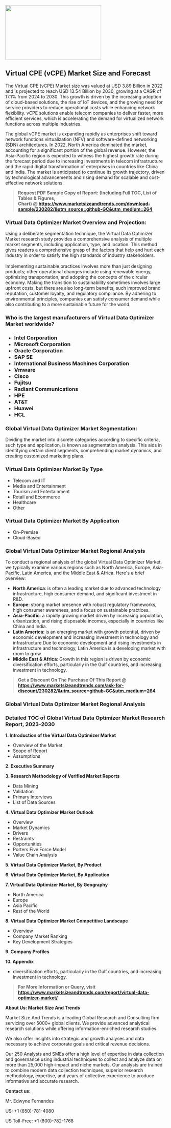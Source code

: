 <p><img class="alignnone size-medium wp-image-20088" src="https://ffe5etoiles.com/wp-content/uploads/2024/12/MST1-300x171.png" alt="" width="300" height="171" /></p><h2>Virtual CPE (vCPE) Market Size and Forecast</h2><p>The Virtual CPE (vCPE) Market size was valued at USD 3.89 Billion in 2022 and is projected to reach USD 13.54 Billion by 2030, growing at a CAGR of 17.1% from 2024 to 2030. This growth is driven by the increasing adoption of cloud-based solutions, the rise of IoT devices, and the growing need for service providers to reduce operational costs while enhancing network flexibility. vCPE solutions enable telecom companies to deliver faster, more efficient services, which is accelerating the demand for virtualized network functions across multiple industries.</p><p>The global vCPE market is expanding rapidly as enterprises shift toward network functions virtualization (NFV) and software-defined networking (SDN) architectures. In 2022, North America dominated the market, accounting for a significant portion of the global revenue. However, the Asia-Pacific region is expected to witness the highest growth rate during the forecast period due to increasing investments in telecom infrastructure and the rapid digital transformation of enterprises in countries like China and India. The market is anticipated to continue its growth trajectory, driven by technological advancements and rising demand for scalable and cost-effective network solutions.</p></p><blockquote id="" class=""><strong>Request PDF Sample Copy of Report: (Including Full TOC, List of Tables &amp; Figures, Chart)&nbsp;@&nbsp;<strong><a href="https://www.marketsizeandtrends.com/download-sample/230282/&utm_source=github-GC&utm_medium=264" target="_blank">https://www.marketsizeandtrends.com/download-sample/230282/&utm_source=github-GC&utm_medium=264</a></strong></strong></blockquote><h3 id="" class="">Virtual Data Optimizer Market&nbsp;Overview and Projection:</h3><p id="" class="">Using a deliberate segmentation technique, the Virtual Data Optimizer Market research study provides a comprehensive analysis of multiple market segments, including application, type, and location. This method gives readers a comprehensive grasp of the factors that help and hurt each industry in order to satisfy the high standards of industry stakeholders. <br /> <br />Implementing sustainable practices involves more than just designing products; other operational changes include using renewable energy, optimizing transportation, and adopting the concepts of the circular economy. Making the transition to sustainability sometimes involves large upfront costs, but there are also long-term benefits, such improved brand reputation, customer loyalty, and regulatory compliance. By adhering to environmental principles, companies can satisfy consumer demand while also contributing to a more sustainable future for the world.</p><h3 id="" class="">Who is the largest manufacturers of&nbsp;Virtual Data Optimizer Market worldwide?</h3><h3 class=""><p><ul><li>Intel Corporation </li><li> Microsoft Corporation </li><li> Oracle Corporation </li><li> SAP SE </li><li> International Business Machines Corporation </li><li> Vmware </li><li> Cisco </li><li> Fujitsu </li><li> Radiant Communications </li><li> HPE </li><li> AT&T </li><li> Huawei </li><li> HCL</li></ul></p></h3><h3 id="" class="">Global&nbsp;Virtual Data Optimizer Market Segmentation:</h3><p id="" class="">Dividing the market into discrete categories according to specific criteria, such type and application, is known as segmentation analysis. This aids in identifying certain client segments, comprehending market dynamics, and creating customized marketing plans.</p><h3 id="" class="">Virtual Data Optimizer Market&nbsp;By Type</h3><p><p><ul><li>Telecom and IT</li><li> Media and Entertainment</li><li> Tourism and Entertainment</li><li> Retail and Ecommerce</li><li> Healthcare</li><li> Other</p></li></ul></p></p><h3 id="" class="">Virtual Data Optimizer Market&nbsp;By Application</h3><p class=""><p><ul><li>On-Premise</li><li> Cloud-Based</li></ul></p></p><h3 id="" class="">Global Virtual Data Optimizer Market Regional Analysis</h3><p id="" class="">To conduct a regional analysis of the global Virtual Data Optimizer Market, we typically examine various regions such as North America, Europe, Asia-Pacific, Latin America, and the Middle East &amp; Africa. Here's a brief overview:</p><ul><li><strong>North America</strong>: is often a leading market due to advanced technology infrastructure, high consumer demand, and significant investment in R&amp;D.</li><li><strong>Europe</strong>: strong market presence with robust regulatory frameworks, high consumer awareness, and a focus on sustainable practices.</li><li><strong>Asia-Pacific</strong>: a rapidly growing market driven by increasing population, urbanization, and rising disposable incomes, especially in countries like China and India.</li><li><strong>Latin America</strong>: is an emerging market with growth potential, driven by economic development and increasing investment in technology and infrastructure.Due to economic development and rising investments in infrastructure and technology, Latin America is a developing market with room to grow.</li><li><strong>Middle East &amp; Africa</strong>: Growth in this region is driven by economic diversification efforts, particularly in the Gulf countries, and increasing investment in technology.</li></ul><blockquote id="" class=""><strong>Get a Discount On The Purchase Of This Report @ <strong><a href="https://www.marketsizeandtrends.com/ask-for-discount/230282/&utm_source=github-GC&utm_medium=264" target="_blank">https://www.marketsizeandtrends.com/ask-for-discount/230282/&utm_source=github-GC&utm_medium=264</a></strong></strong></blockquote><h3 id="" class="">Global Virtual Data Optimizer Market Regional Analysis</h3><h3 id="" class="">Detailed TOC of Global Virtual Data Optimizer Market Research Report, 2023-2030</h3><p id="" class=""><strong>1. Introduction of the Virtual Data Optimizer Market</strong></p><ul><li>Overview of the Market</li><li>Scope of Report</li><li>Assumptions</li></ul><p id="" class=""><strong>2. Executive Summary</strong></p><p id="" class=""><strong>3. Research Methodology of Verified Market Reports</strong></p><ul><li>Data Mining</li><li>Validation</li><li>Primary Interviews</li><li>List of Data Sources</li></ul><p id="" class=""><strong>4. Virtual Data Optimizer Market Outlook</strong></p><ul><li>Overview</li><li>Market Dynamics</li><li>Drivers</li><li>Restraints</li><li>Opportunities</li><li>Porters Five Force Model</li><li>Value Chain Analysis</li></ul><p id="" class=""><strong>5. Virtual Data Optimizer Market, By Product</strong></p><p id="" class=""><strong>6. Virtual Data Optimizer Market, By Application</strong></p><p id="" class=""><strong>7. Virtual Data Optimizer Market, By Geography</strong></p><ul><li>North America</li><li>Europe</li><li>Asia Pacific</li><li>Rest of the World</li></ul><p id="" class=""><strong>8. Virtual Data Optimizer Market Competitive Landscape</strong></p><ul><li>Overview</li><li>Company Market Ranking</li><li>Key Development Strategies</li></ul><p id="" class=""><strong>9. Company Profiles</strong></p><p id="" class=""><strong>10. Appendix</strong></p><ul><li>diversification efforts, particularly in the Gulf countries, and increasing investment in technology.</li></ul><blockquote id="" class=""><strong>For More Information or Query, visit <strong><strong><a href="https://www.marketsizeandtrends.com/report/virtual-data-optimizer-market/" target="_blank">https://www.marketsizeandtrends.com/report/virtual-data-optimizer-market/</a></strong></strong></strong></blockquote><p id="" class=""><strong>About Us: Market Size And Trends</strong></p><p id="" class="">Market Size And Trends is a leading Global Research and Consulting firm servicing over 5000+ global clients. We provide advanced analytical research solutions while offering information-enriched research studies.</p><p id="" class="">We also offer insights into strategic and growth analyses and data necessary to achieve corporate goals and critical revenue decisions.</p><p id="" class="">Our 250 Analysts and SMEs offer a high level of expertise in data collection and governance using industrial techniques to collect and analyze data on more than 25,000 high-impact and niche markets. Our analysts are trained to combine modern data collection techniques, superior research methodology, expertise, and years of collective experience to produce informative and accurate research.</p><p id="" class=""><strong>Contact us:</strong></p><p id="" class="">Mr. Edwyne Fernandes</p><p id="" class="">US: +1 (650)-781-4080</p><p id="" class="">US Toll-Free: +1 (800)-782-1768</p>
